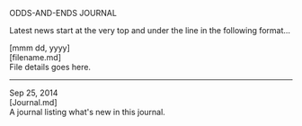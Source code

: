 ODDS-AND-ENDS JOURNAL

Latest news start at the very top and under the line in the following format...

[mmm dd, yyyy]<br/>
[filename.md]<br/>
File details goes here.

---------------------------------------------

Sep 25, 2014<br/>
[Journal.md]<br/>
A journal listing what's new in this journal.
